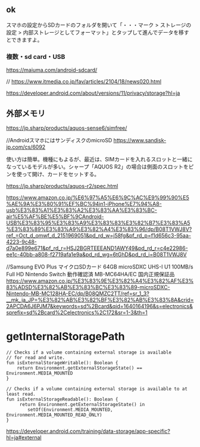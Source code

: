 ## ok
スマホの設定からSDカードのフォルダを開いて「・・・マーク > ストレージの設定 > 内部ストレージとしてフォーマット」とタップして進んでデータを移すとできますよ。

### 複数・sd card・USB

https://maiuma.com/android-sdcard/

// 
https://www.itmedia.co.jp/fav/articles/2104/18/news020.html


https://developer.android.com/about/versions/11/privacy/storage?hl=ja


## 外部メモリ
https://jp.sharp/products/aquos-sense6/simfree/

//AndroidスマホにはサンディスクのmicroSD
https://www.sandisk-jp.com/cs/6092

使い方は簡単。機種にもよるが、最近は、SIMカードを入れるスロットと一緒になっているモデルが多い。シャープ「AQUOS R2」の場合は側面のスロットをピンを使って開け、カードをセットする。

https://jp.sharp/products/aquos-r2/spec.html

https://www.amazon.co.jp/%E6%97%A5%E6%9C%AC%E9%99%90%E5%AE%9A%E3%80%91%EF%BC%94in1-iPhone%E7%94%A8-usb%E3%83%A1%E3%83%A2%E3%83%AA%E3%83%BC-air%E5%AF%BE%E5%BF%9CAndroid-USB%E3%83%95%E3%83%A9%E3%83%83%E3%82%B7%E3%83%A5%E3%83%89%E3%83%A9%E3%82%A4%E3%83%96/dp/B08T1VWJ8V?ref_=Oct_d_omwf_d_2151969051&pd_rd_w=j58fg&pf_rd_p=f1d656c3-95aa-4223-9c48-d7a0e899e671&pf_rd_r=HSJ2BGRTEEEAND1AWY49&pd_rd_r=c4e22986-ee1c-40bb-a808-f2719afa1e9a&pd_rd_wg=6tGhD&pd_rd_i=B08T1VWJ8V

//Samsung EVO Plus マイクロSDカード 64GB microSDXC UHS-I U1 100MB/s Full HD Nintendo Switch 動作確認済 MB-MC64HA/EC 国内正規保証品
https://www.amazon.co.jp/%E3%83%9E%E3%82%A4%E3%82%AF%E3%83%ADSD%E3%82%AB%E3%83%BC%E3%83%89-microSDXC-Nintendo-MB-MC128HA-EC/dp/B08QMZC2TT/ref=sr_1_3?__mk_ja_JP=%E3%82%AB%E3%82%BF%E3%82%AB%E3%83%8A&crid=2APCDA6J6PJM7&keywords=sd%2Bcard&qid=1640164196&s=electronics&sprefix=sd%2Bcard%2Celectronics%2C172&sr=1-3&th=1

# getInternalStoragePath
```kolin
// Checks if a volume containing external storage is available
// for read and write.
fun isExternalStorageWritable(): Boolean {
    return Environment.getExternalStorageState() == Environment.MEDIA_MOUNTED
}

// Checks if a volume containing external storage is available to at least read.
fun isExternalStorageReadable(): Boolean {
     return Environment.getExternalStorageState() in
        setOf(Environment.MEDIA_MOUNTED, Environment.MEDIA_MOUNTED_READ_ONLY)
}
```
https://developer.android.com/training/data-storage/app-specific?hl=ja#external
